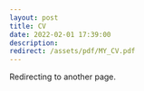 ```yaml
---
layout: post
title: CV
date: 2022-02-01 17:39:00
description: 
redirect: /assets/pdf/MY_CV.pdf
---
```


Redirecting to another page.
